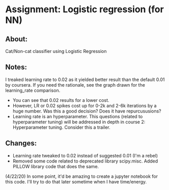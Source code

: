 # Assignment: Logistic regression (for NN)

## About:
Cat/Non-cat classifier using Logistic Regression

## Notes:
I treaked learning rate to 0.02 as it yielded better result than the default 0.01 by coursera. If you need the rationale, see the graph drawn for the learning_rate comparison. 

- You can see that 0.02 results for a lower cost. 
- However, LR or 0.02 spikes cost up for 0-2k and 2-6k iterations by a huge number. Was this a good decision? Does it have repurcususions? 
- Learning rate is an hyperparameter. This questions (related to hyperparameter tuning) will be addressed in depth in course 2: Hyperparameter tuning. Consider this a trailer. 



## Changes:
- Learning rate tweaked to 0.02 instead of suggested 0.01 (I'm a rebel)
- Removed some code related to deprecated library scipy.misc. Added PILLOW library code that does the same. 

(4/22/20) In some point, it'd be amazing to create a jupyter notebook for this code. I'll try to do that later sometime when I have time/energy.